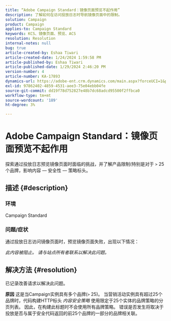 ```yaml
---
title: “Adobe Campaign Standard：镜像页面预览不起作用”
description: 了解如何在访问投放日志时导航镜像页面中的限制。
solution: Campaign
product: Campaign
applies-to: Campaign Standard
keywords: KCS、镜像页面、预览、ACS
resolution: Resolution
internal-notes: null
bug: true
article-created-by: Eshaa Tiwari
article-created-date: 1/24/2024 1:59:58 PM
article-published-by: Eshaa Tiwari
article-published-date: 1/29/2024 2:46:20 PM
version-number: 4
article-number: KA-17893
dynamics-url: https://adobe-ent.crm.dynamics.com/main.aspx?forceUCI=1&pagetype=entityrecord&etn=knowledgearticle&id=94fe50d8-c0ba-ee11-a569-6045bd006268
exl-id: 97862402-4859-4531-aee3-75e04ebb04fe
source-git-commit: dd19f78d752827e48b7dc68adcd95500f2ffbca0
workflow-type: tm+mt
source-wordcount: '189'
ht-degree: 3%

---
```


# Adobe Campaign Standard：镜像页面预览不起作用


探索通过投放日志预览镜像页面时面临的挑战，并了解产品限制(特别是对于 `>` 25个品牌，影响内容 — 安全性 — 策略标头。

## 描述 {#description}


### <b>环境</b>

Campaign Standard



### <b>问题/症状</b>

通过投放日志访问镜像页面时，预览镜像页面失败，出现以下情况：

*此内容被阻止。 请与站点所有者联系以解决此问题。*


## 解决方法 {#resolution}


已记录改善请求以解决此问题。


<b>原因</b>
这是当Campaign实例具有多个品牌(`>`  25)。 当营销活动实例具有超过25个品牌时，代码构建HTTP标头 *内容安全策略* 使用限定于25个实体的品牌策略的分页列表。 因此，在构建此标题时不会使用所有品牌策略。 错误是否发生将取决于投放是否与属于安全代码返回的前25个品牌的一部分的品牌相关联。
